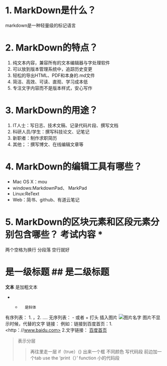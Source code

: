 # 1. MarkDown是什么？
  markdown是一种轻量级的标记语言
# 2. MarkDown的特点？
  1. 纯文本内容，兼容所有的文本编辑器与字处理软件
  2. 可以放到版本管理系统中，追踪历史变更
  3. 轻松的导出HTML、PDF和本身的.md文件
  4. 简洁、高效、可读、直观、学习成本低
  5. 专注文字内容而不是版本样式，安心写作
# 3. MarkDown的用途？
  1. IT人士：写日志、技术文稿、记录代码片段、撰写文档
  2. 科研人员/学生：撰写科技论文、记笔记
  3. 新职者：制作求职简历
  4. 其他；：撰写博文、在线编辑文章等
# 4. MarkDown的编辑工具有哪些？
  - Mac OS X：mou
  - windows:MarkdownPad、	MarkPad
  - Linux:ReText
  - Web：简书、github、有道云笔记
# 5. MarkDown的区块元素和区段元素分别包含哪些？   考试内容  *
  两个空格为换行
  分段落 空行就好
  # 是一级标题  ## 是二级标题
  **文本**   是加粗文本 
  *  *       是斜体
  有序列表：  1. ，2. ....
  无序列表：  - 或者 + 打头
  插入图片    ![图片名字](地址)    图片不显示时候，代替的文字
  链接：  例如：链接到百度首页：1. <http：//www.baidu.com>
		2.文字链接：  [百度首页](http：//www.baidu.com)
  >  表示分层
  >>   再往里走一层
  if（true）{}       出来一个框 不同颜色 写代码段  前边加一个tab
  use the ‘print（）’ function   小的代码段
